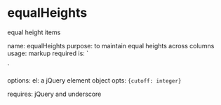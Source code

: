 equalHeights
============

equal height items

name:      equalHeights
purpose:   to maintain equal heights across columns 
usage:     markup required is:
`<div class="equal-height-group">
  <div class="equal-height-item"></div>
  <div class="equal-height-item"></div>
</div>`

options:   el:   a jQuery element object
           opts: `{cutoff: integer}`


requires: jQuery and underscore
